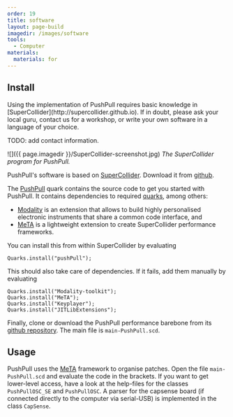 ```yaml
---
order: 19
title: software
layout: page-build
imagedir: /images/software
tools:
  - Computer
materials:
  materials: for 
---
```


## Install

<div class="note">
Using the implementation of PushPull requires basic knowledge in [SuperCollider](http://supercollider.github.io). If in doubt, please ask your local guru, contact us for a workshop, or write your own software in a language of your choice.
</div>

TODO: add contact information.

![]({{ page.imagedir }}/SuperCollider-screenshot.jpg)
*The SuperCollider program for PushPull.*

PushPull's software is based on [SuperCollider](http://supercollider.github.io). Download it from [github](http://supercollider.github.io). 

The [PushPull](https://github.com/3DMIN/pushPull) quark contains the source code to get you started with PushPull. It contains dependencies to required [quarks](https://github.com/supercollider-quarks/quarks), among others:

+ [Modality](http://modalityteam.github.io) is an extension that allows to build highly personalised electronic instruments that share a common code interface, and 
+ [MeTA](https://github.com/3DMIN/MeTA) is a lightweight extension to create SuperCollider performance frameworks.


You can install this from within SuperCollider by evaluating

```
Quarks.install("pushPull");
```

This should also take care of dependencies. If it fails, add them manually by evaluating

```
Quarks.install("Modality-toolkit");
Quarks.install("MeTA");
Quarks.install("Keyplayer");
Quarks.install("JITLibExtensions");
```

Finally, clone or download the PushPull performance barebone from its [github repository](https://github.com/3DMIN/pushPullOSC-performanceSetup). The main file is `main-PushPull.scd`.

## Usage

PushPull uses the [MeTA](https://github.com/3DMIN/MeTA) framework to organise patches. Open the file `main-PushPull.scd` and evaluate the code in the brackets.
If you want to get lower-level access, have a look at the help-files for the classes `PushPullOSC_SE` and `PushPullOSC`. A parser for the capsense board (if connected directly to the computer via serial-USB) is implemented in the class `CapSense`.